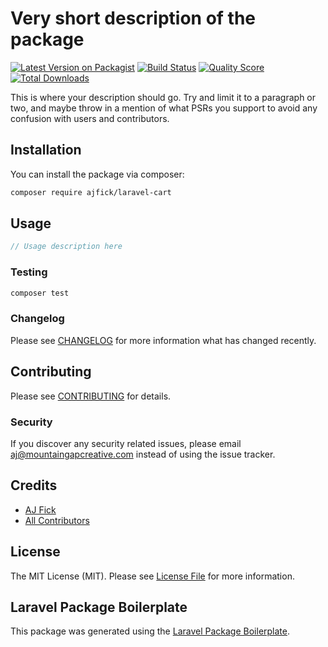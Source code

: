 # Very short description of the package

[![Latest Version on Packagist](https://img.shields.io/packagist/v/ajfick/laravel-cart.svg?style=flat-square)](https://packagist.org/packages/ajfick/laravel-cart)
[![Build Status](https://img.shields.io/travis/ajfick/laravel-cart/master.svg?style=flat-square)](https://travis-ci.org/ajfick/laravel-cart)
[![Quality Score](https://img.shields.io/scrutinizer/g/ajfick/laravel-cart.svg?style=flat-square)](https://scrutinizer-ci.com/g/ajfick/laravel-cart)
[![Total Downloads](https://img.shields.io/packagist/dt/ajfick/laravel-cart.svg?style=flat-square)](https://packagist.org/packages/ajfick/laravel-cart)

This is where your description should go. Try and limit it to a paragraph or two, and maybe throw in a mention of what PSRs you support to avoid any confusion with users and contributors.

## Installation

You can install the package via composer:

```bash
composer require ajfick/laravel-cart
```

## Usage

``` php
// Usage description here
```

### Testing

``` bash
composer test
```

### Changelog

Please see [CHANGELOG](CHANGELOG.md) for more information what has changed recently.

## Contributing

Please see [CONTRIBUTING](CONTRIBUTING.md) for details.

### Security

If you discover any security related issues, please email aj@mountaingapcreative.com instead of using the issue tracker.

## Credits

- [AJ Fick](https://github.com/ajfick)
- [All Contributors](../../contributors)

## License

The MIT License (MIT). Please see [License File](LICENSE.md) for more information.

## Laravel Package Boilerplate

This package was generated using the [Laravel Package Boilerplate](https://laravelpackageboilerplate.com).